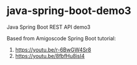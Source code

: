 # java-spring-boot-demo3
Java Spring Boot REST API demo3

Based from Amigoscode Spring Boot tutorial: 
1) https://youtu.be/r-6BwGW4Sr8
2) https://youtu.be/8fbfHu8isI4
